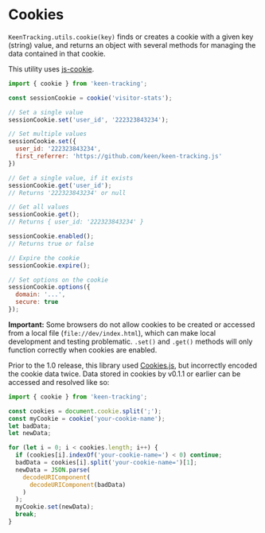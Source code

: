 # Cookies

`KeenTracking.utils.cookie(key)` finds or creates a cookie with a given key (string) value, and returns an object with several methods for managing the data contained in that cookie.

This utility uses [js-cookie](https://github.com/js-cookie/js-cookie).

```javascript
import { cookie } from 'keen-tracking';

const sessionCookie = cookie('visitor-stats');

// Set a single value
sessionCookie.set('user_id', '222323843234');

// Set multiple values
sessionCookie.set({
  user_id: '222323843234',
  first_referrer: 'https://github.com/keen/keen-tracking.js'
})

// Get a single value, if it exists
sessionCookie.get('user_id');
// Returns '222323843234' or null

// Get all values
sessionCookie.get();
// Returns { user_id: '222323843234' }

sessionCookie.enabled();
// Returns true or false

// Expire the cookie
sessionCookie.expire();

// Set options on the cookie
sessionCookie.options({
  domain: '...',
  secure: true
});
```

**Important:** Some browsers do not allow cookies to be created or accessed from a local file (`file://dev/index.html`), which can make local development and testing problematic. `.set()` and `.get()` methods will only function correctly when cookies are enabled.

<a name="cookie-migration"></a>
Prior to the 1.0 release, this library used [Cookies.js](https://github.com/ScottHamper/Cookies), but incorrectly encoded the cookie data twice. Data stored in cookies by v0.1.1 or earlier can be accessed and resolved like so:

```javascript
import { cookie } from 'keen-tracking';

const cookies = document.cookie.split(';');
const myCookie = cookie('your-cookie-name');
let badData;
let newData;

for (let i = 0; i < cookies.length; i++) {
  if (cookies[i].indexOf('your-cookie-name=') < 0) continue;
  badData = cookies[i].split('your-cookie-name=')[1];
  newData = JSON.parse(
    decodeURIComponent(
      decodeURIComponent(badData)
    )
  );
  myCookie.set(newData);
  break;
}
```
